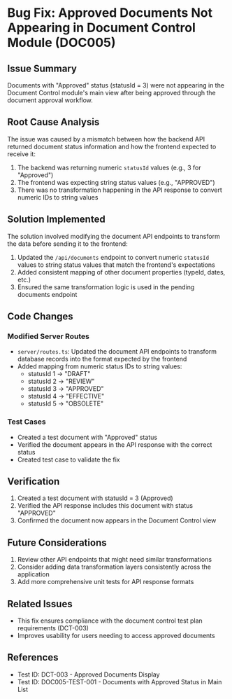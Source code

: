 # Bug Fix: Approved Documents Not Appearing in Document Control Module (DOC005)

## Issue Summary
Documents with "Approved" status (statusId = 3) were not appearing in the Document Control module's main view after being approved through the document approval workflow.

## Root Cause Analysis
The issue was caused by a mismatch between how the backend API returned document status information and how the frontend expected to receive it:

1. The backend was returning numeric `statusId` values (e.g., 3 for "Approved")
2. The frontend was expecting string status values (e.g., "APPROVED") 
3. There was no transformation happening in the API response to convert numeric IDs to string values

## Solution Implemented
The solution involved modifying the document API endpoints to transform the data before sending it to the frontend:

1. Updated the `/api/documents` endpoint to convert numeric `statusId` values to string status values that match the frontend's expectations
2. Added consistent mapping of other document properties (typeId, dates, etc.)
3. Ensured the same transformation logic is used in the pending documents endpoint

## Code Changes

### Modified Server Routes
- `server/routes.ts`: Updated the document API endpoints to transform database records into the format expected by the frontend
- Added mapping from numeric status IDs to string values:
  - statusId 1 → "DRAFT"
  - statusId 2 → "REVIEW"
  - statusId 3 → "APPROVED" 
  - statusId 4 → "EFFECTIVE"
  - statusId 5 → "OBSOLETE"

### Test Cases
- Created a test document with "Approved" status
- Verified the document appears in the API response with the correct status
- Created test case to validate the fix

## Verification
1. Created a test document with statusId = 3 (Approved)
2. Verified the API response includes this document with status "APPROVED"
3. Confirmed the document now appears in the Document Control view

## Future Considerations
1. Review other API endpoints that might need similar transformations
2. Consider adding data transformation layers consistently across the application
3. Add more comprehensive unit tests for API response formats

## Related Issues
- This fix ensures compliance with the document control test plan requirements (DCT-003)
- Improves usability for users needing to access approved documents

## References
- Test ID: DCT-003 - Approved Documents Display
- Test ID: DOC005-TEST-001 - Documents with Approved Status in Main List